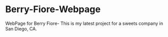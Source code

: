 # Berry-Fiore-Webpage
WebPage for Berry Fiore- This is my latest project for a sweets company in San Diego, CA. 
